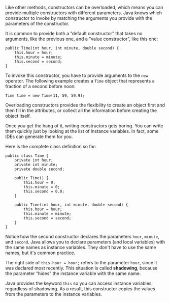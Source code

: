 Like other methods, constructors can be overloaded, which means you can provide multiple constructors with different parameters. Java knows which constructor to invoke by matching the arguments you provide with the parameters of the constructor.


It is common to provide both a “default constructor” that takes no arguments, like the previous one, and a “value constructor”, like this one:

```code
public Time(int hour, int minute, double second) {
    this.hour = hour;
    this.minute = minute;
    this.second = second;
}
```

To invoke this constructor, you have to provide arguments to the `new` operator. The following example creates a `Time` object that represents a fraction of a second before noon:

```code
Time time = new Time(11, 59, 59.9);
```

Overloading constructors provides the flexibility to create an object first and then fill in the attributes, or collect all the information before creating the object itself.

Once you get the hang of it, writing constructors gets boring. You can write them quickly just by looking at the list of instance variables. In fact, some IDEs can generate them for you.

Here is the complete class definition so far:


```code
public class Time {
    private int hour;
    private int minute;
    private double second;

    public Time() {
        this.hour = 0;
        this.minute = 0;
        this.second = 0.0;
    }

    public Time(int hour, int minute, double second) {
        this.hour = hour;
        this.minute = minute;
        this.second = second;
    }
}
```

Notice how the second constructor declares the parameters `hour`, `minute`, and `second`. Java allows you to declare parameters (and local variables) with the same names as instance variables. They don't have to use the same names, but it's common practice.


The right side of `this.hour = hour;` refers to the parameter `hour`, since it was declared most recently. This situation is called **shadowing**, because the parameter “hides” the instance variable with the same name.

Java provides the keyword `this` so you can access instance variables, regardless of shadowing. As a result, this constructor copies the values from the parameters to the instance variables.